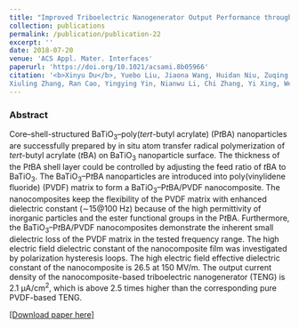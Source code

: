 ```yaml
---
title: "Improved Triboelectric Nanogenerator Output Performance through Polymer Nanocomposites Filled with Core–shell-Structured Particles"
collection: publications
permalink: /publication/publication-22
excerpt: ''
date: 2018-07-20
venue: 'ACS Appl. Mater. Interfaces'
paperurl: 'https://doi.org/10.1021/acsami.8b05966'
citation: '<b>Xinyu Du</b>, Yuebo Liu, Jiaona Wang, Huidan Niu, Zuqing Yuan, Shuyu Zhao, 
Xiuling Zhang, Ran Cao, Yingying Yin, Nianwu Li, Chi Zhang, Yi Xing, Weihua Xu, and Congju Li, "Improved Triboelectric Nanogenerator Output Performance through Polymer Nanocomposites Filled with Core–shell-Structured Particles", <b><i>ACS Appl. Mater. Interfaces</i></b>  (2018) https://doi.org/10.1021/acsami.8b05966'
---
```

### Abstract

Core–shell-structured BaTiO<sub>3</sub>–poly(*tert*-butyl acrylate) (P*t*BA) nanoparticles are successfully prepared by in situ atom transfer radical polymerization of *tert*-butyl acrylate (*t*BA) on BaTiO<sub>3</sub> nanoparticle surface. The thickness of the P*t*BA shell layer could be controlled by adjusting the feed ratio of *t*BA to BaTiO<sub>3</sub>. The BaTiO<sub>3</sub>–P*t*BA nanoparticles are introduced into poly(vinylidene fluoride) (PVDF) matrix to form a BaTiO<sub>3</sub>–P*t*BA/PVDF nanocomposite. The nanocomposites keep the flexibility of the PVDF matrix with enhanced dielectric constant (∼15@100 Hz) because of the high permittivity of inorganic particles and the ester functional groups in the P*t*BA. Furthermore, the BaTiO<sub>3</sub>–P*t*BA/PVDF nanocomposites demonstrate the inherent small dielectric loss of the PVDF matrix in the tested frequency range. The high electric field dielectric constant of the nanocomposite film was investigated by polarization hysteresis loops. The high electric field effective dielectric constant of the nanocomposite is 26.5 at 150 MV/m. The output current density of the nanocomposite-based triboelectric nanogenerator (TENG) is 2.1 μA/cm<sup>2</sup>, which is above 2.5 times higher than the corresponding pure PVDF-based TENG.

 [[Download paper here]](https://doi.org/10.1021/acsami.8b05966)